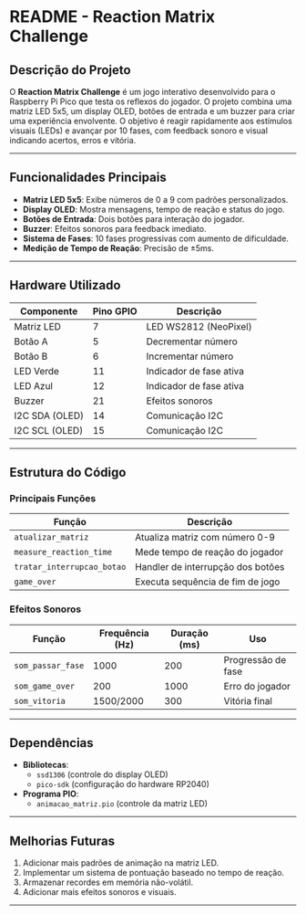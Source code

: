 # README - Reaction Matrix Challenge

## Descrição do Projeto
O **Reaction Matrix Challenge** é um jogo interativo desenvolvido para o Raspberry Pi Pico que testa os reflexos do jogador. O projeto combina uma matriz LED 5x5, um display OLED, botões de entrada e um buzzer para criar uma experiência envolvente. O objetivo é reagir rapidamente aos estímulos visuais (LEDs) e avançar por 10 fases, com feedback sonoro e visual indicando acertos, erros e vitória.

---

## Funcionalidades Principais
- **Matriz LED 5x5**: Exibe números de 0 a 9 com padrões personalizados.
- **Display OLED**: Mostra mensagens, tempo de reação e status do jogo.
- **Botões de Entrada**: Dois botões para interação do jogador.
- **Buzzer**: Efeitos sonoros para feedback imediato.
- **Sistema de Fases**: 10 fases progressivas com aumento de dificuldade.
- **Medição de Tempo de Reação**: Precisão de ±5ms.

---

## Hardware Utilizado
| Componente      | Pino GPIO  | Descrição                 |
|-----------------|------------|---------------------------|
| Matriz LED      | 7          | LED WS2812 (NeoPixel)     |
| Botão A         | 5          | Decrementar número        |
| Botão B         | 6          | Incrementar número        |
| LED Verde       | 11         | Indicador de fase ativa   |
| LED Azul        | 12         | Indicador de fase ativa   |
| Buzzer          | 21         | Efeitos sonoros           |
| I2C SDA (OLED)  | 14         | Comunicação I2C          |
| I2C SCL (OLED)  | 15         | Comunicação I2C          |

---

## Estrutura do Código
### Principais Funções
| Função                   | Descrição                                  |
|--------------------------|--------------------------------------------|
| `atualizar_matriz`       | Atualiza matriz com número 0-9            |
| `measure_reaction_time`  | Mede tempo de reação do jogador           |
| `tratar_interrupcao_botao` | Handler de interrupção dos botões        |
| `game_over`              | Executa sequência de fim de jogo          |

### Efeitos Sonoros
| Função             | Frequência (Hz) | Duração (ms) | Uso                 |
|--------------------|-----------------|--------------|---------------------|
| `som_passar_fase`  | 1000            | 200          | Progressão de fase  |
| `som_game_over`    | 200             | 1000         | Erro do jogador     |
| `som_vitoria`      | 1500/2000       | 300          | Vitória final       |

---

## Dependências
- **Bibliotecas**:
  - `ssd1306` (controle do display OLED)
  - `pico-sdk` (configuração do hardware RP2040)
- **Programa PIO**:
  - `animacao_matriz.pio` (controle da matriz LED)

---

## Melhorias Futuras
1. Adicionar mais padrões de animação na matriz LED.
2. Implementar um sistema de pontuação baseado no tempo de reação.
3. Armazenar recordes em memória não-volátil.
4. Adicionar mais efeitos sonoros e visuais.

---

